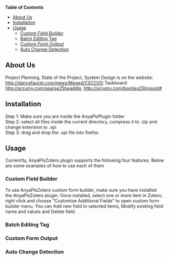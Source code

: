 <!-- DON'T EDIT THIS SECTION, INSTEAD RE-RUN doctoc TO UPDATE -->
**Table of Contents**

- [About Us](#about-us)
- [Installation](#installation)
- [Usage](#usage)
  - [Custom Field Builder](#custom-field-builder)
  - [Batch Editing Tag](#batch-editing-tag)
  - [Custom Form Output](#custom-form-output)
  - [Auto Change Detection](#auto-change-detection)
  
## About Us
Project Planning, State of the Project, System Design is on the
website: http://dancefaucet.com/news/Maged/CSCC01/
Taskboard: http://scrumy.com/sparse25twaddle, http://scrumy.com/booties25linguist#
## Installation
Step 1: Make sure you are inside the AnyaPlsPlugin folder <br />
Step 2: select all files inside the current directory, compress it to .zip and change extension to .xpi <br />
Step 3: drag and drop the .xpi file into firefox <br />

## Usage
Currenrtly, AnyaPlsZotero plugin supports the following four features. Below are some examples of how to use each of them
### Custom Field Builder
To use AnyaPlsZotero custom form builder, make sure you have installed the
AnyaPlsZotero plugin. Once installed, select one or more item in
Zotero, right click and choose "Customize Additional Fields" to open custom form
builder menu. You can Add new field to selected items, Modify existing
field name and values and Delete field. 

### Batch Editing Tag 
### Custom Form Output
### Auto Change Detection



